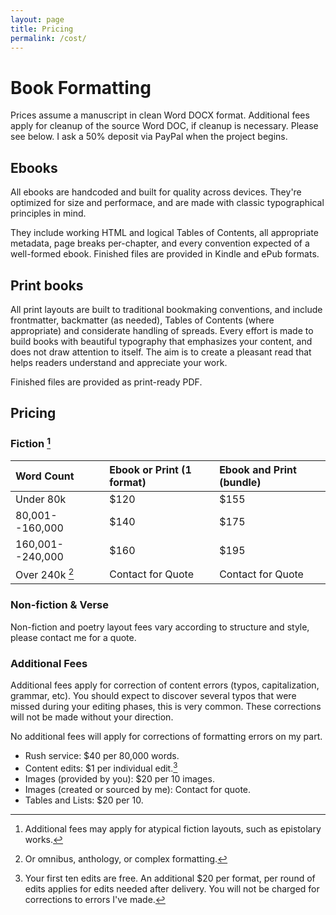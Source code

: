 ```yaml
---
layout: page
title: Pricing
permalink: /cost/
---
```


# Book Formatting

Prices assume a manuscript in clean Word DOCX format. Additional fees apply for cleanup of the source Word DOC, if cleanup is necessary. Please see below. I ask a 50% deposit via PayPal when the project begins.

## Ebooks

All ebooks are handcoded and built for quality across devices. They're optimized for size and performace, and are made with classic typographical principles in mind.

They include working HTML and logical Tables of Contents, all appropriate metadata, page breaks per-chapter, and every convention expected of a well-formed ebook. Finished files are provided in Kindle and ePub formats.

## Print books

All print layouts are built to traditional bookmaking conventions, and include frontmatter, backmatter (as needed), Tables of Contents (where appropriate) and considerate handling of spreads. Every effort is made to build books with beautiful typography that emphasizes your content, and does not draw attention to itself. The aim is to create a pleasant read that helps readers understand and appreciate your work.

Finished files are provided as print-ready PDF.

## Pricing

### Fiction [^1]

| Word Count | Ebook **or** Print (1 format) | Ebook **and** Print (bundle) |
|:- |:-|:-|
| Under 80k | $120 | $155 |
| 80,001--160,000 | $140 | $175 |
| 160,001--240,000 | $160 | $195 |
| Over 240k [^2] | Contact for Quote | Contact for Quote |

### Non-fiction & Verse

Non-fiction and poetry layout fees vary according to structure and style, please contact me for a quote.

### Additional Fees

Additional fees apply for correction of content errors (typos, capitalization, grammar, etc). You should expect to discover several typos that were missed during your editing phases, this is very common. These corrections will not be made without your direction.

No additional fees will apply for corrections of formatting errors on my part.

- Rush service: $40 per 80,000 words.
- Content edits: $1 per individual edit.[^3] 
- Images (provided by you): $20 per 10 images.
- Images (created or sourced by me): Contact for quote.
- Tables and Lists: $20 per 10.

[^1]: Additional fees may apply for atypical fiction layouts, such as epistolary works.

[^2]: Or omnibus, anthology, or complex formatting.

[^3]: Your first ten edits are free. An additional $20 per format, per round of edits applies for edits needed after delivery. You will not be charged for corrections to errors I've made.